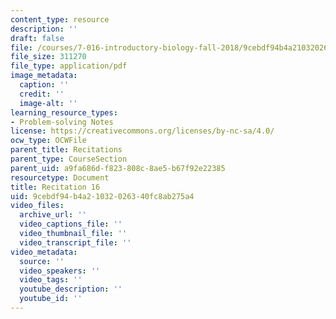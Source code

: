 ```yaml
---
content_type: resource
description: ''
draft: false
file: /courses/7-016-introductory-biology-fall-2018/9cebdf94b4a21032026340fc8ab275a4_MIT7_016F18rec16.pdf
file_size: 311270
file_type: application/pdf
image_metadata:
  caption: ''
  credit: ''
  image-alt: ''
learning_resource_types:
- Problem-solving Notes
license: https://creativecommons.org/licenses/by-nc-sa/4.0/
ocw_type: OCWFile
parent_title: Recitations
parent_type: CourseSection
parent_uid: a9fa686d-f823-808c-8ae5-b67f92e22385
resourcetype: Document
title: Recitation 16
uid: 9cebdf94-b4a2-1032-0263-40fc8ab275a4
video_files:
  archive_url: ''
  video_captions_file: ''
  video_thumbnail_file: ''
  video_transcript_file: ''
video_metadata:
  source: ''
  video_speakers: ''
  video_tags: ''
  youtube_description: ''
  youtube_id: ''
---
```

